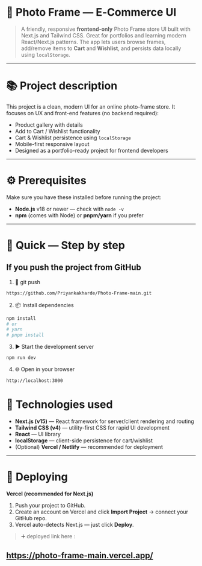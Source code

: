 # 📸 Photo Frame — E‑Commerce UI

> A friendly, responsive **frontend-only** Photo Frame store UI built with Next.js and Tailwind CSS. Great for portfolios and learning modern React/Next.js patterns. The app lets users browse frames, add/remove items to **Cart** and **Wishlist**, and persists data locally using `localStorage`.

---

# 📚 Project description

This project is a clean, modern UI for an online photo-frame store. It focuses on UX and front-end features (no backend required):

* Product gallery with details
* Add to Cart / Wishlist functionality
* Cart & Wishlist persistence using `localStorage`
* Mobile-first responsive layout
* Designed as a portfolio-ready project for frontend developers

---

# ⚙️ Prerequisites

Make sure you have these installed before running the project:

* **Node.js** v18 or newer — check with `node -v`
* **npm** (comes with Node) or **pnpm/yarn** if you prefer

---

# 🚀 Quick — Step by step 

##  If you push the project from GitHub

1. 🔁 git push

```bash
https://github.com/Priyankakharde/Photo-Frame-main.git
```

2. 📦 Install dependencies

```bash
npm install
# or
# yarn
# pnpm install
```

3. ▶️ Start the development server

```bash
npm run dev
```

4. 🌐 Open in your browser

```
http://localhost:3000
```


# 🧩 Technologies used

* **Next.js (v15)** — React framework for server/client rendering and routing
* **Tailwind CSS (v4)** — utility-first CSS for rapid UI development
* **React** — UI library
* **localStorage** — client-side persistence for cart/wishlist
* (Optional) **Vercel / Netlify** — recommended for deployment

---

# 🚢 Deploying 

**Vercel (recommended for Next.js)**

1. Push your project to GitHub.
2. Create an account on Vercel and click **Import Project** → connect your GitHub repo.
3. Vercel auto-detects Next.js — just click **Deploy**.

> ➕ deployed link here :

https://photo-frame-main.vercel.app/
---

